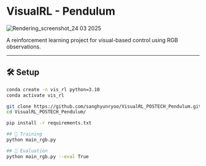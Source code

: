 # VisualRL - Pendulum

![Rendering_screenshot_24 03 2025](https://github.com/user-attachments/assets/9689f8e5-1e51-4546-b9b8-83c62670e18e)

A reinforcement learning project for visual-based control using RGB observations.

---

## 🛠️ Setup
```bash
conda create -n vis_rl python=3.10
conda activate vis_rl

git clone https://github.com/sanghyunryoo/VisualRL_POSTECH_Pendulum.git
cd VisualRL_POSTECH_Pendulum/

pip install -r requirements.txt

## 🚀 Training
python main_rgb.py

## 🎯 Evaluation
python main_rgb.py --eval True
